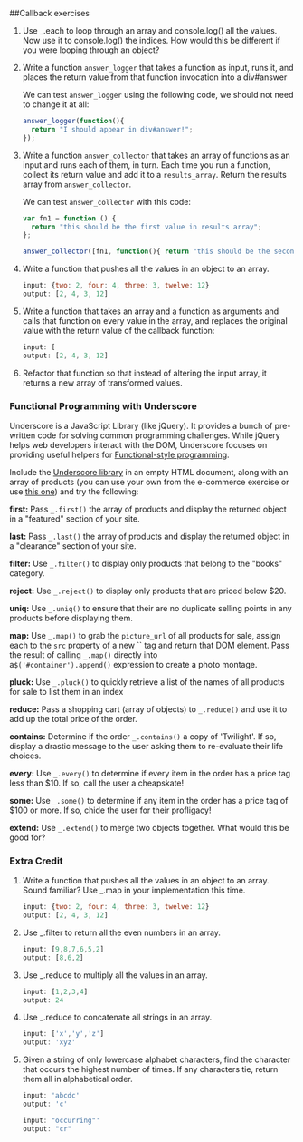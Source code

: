 ##Callback exercises

1. Use _.each to loop through an array and console.log() all the values. Now use it to console.log() the indices. How would this be different if you were looping through an object?

2. Write a function `answer_logger` that takes a function as input, runs it, and places the return value from that function invocation into a div#answer

   We can test `answer_logger` using the following code, we should not need to change it at all:

   ```javascript
   answer_logger(function(){
     return "I should appear in div#answer!";
   });
   ```

3. Write a function `answer_collector` that takes an array of functions as an input and runs each of them, in turn. Each time you run a function, collect its return value and add it to a `results_array`. Return the results array from `answer_collector`.

   We can test `answer_collector` with this code:

   ```javascript
   var fn1 = function () {
     return "this should be the first value in results array";
   };

   answer_collector([fn1, function(){ return "this should be the second value in results array"; }]);
   ```

4. Write a function that pushes all the values in an object to an array.

   ```javascript
   input: {two: 2, four: 4, three: 3, twelve: 12}
   output: [2, 4, 3, 12]
   ```

5. Write a function that takes an array and a function as arguments and calls that function on every value in the array, and replaces the original value with the return value of the callback function: 

   ```javascript
   input: [
   output: [2, 4, 3, 12]
   ```

6. Refactor that function so that instead of altering the input array, it returns a new array of transformed values. 

### Functional Programming with Underscore

Underscore is a JavaScript Library (like jQuery). It provides a bunch of pre-written code for solving common programming challenges. While jQuery helps web developers interact with the DOM, Underscore focuses on providing useful helpers for [Functional-style programming](http://en.wikipedia.org/wiki/Functional_programming).

Include the [Underscore library](http://underscorejs.org/) in an empty HTML document, along with an array of products (you can use your own from the e-commerce exercise or use [this one](http://remote-prep.herokuapp.com/students/products.js)) and try the following:

**first:** Pass `_.first()` the array of products and display the returned object in a "featured" section of your site.

**last:** Pass `_.last()` the array of products and display the returned object in a "clearance" section of your site.

**filter:** Use `_.filter()` to display only products that belong to the "books" category.

**reject:** Use `_.reject()` to display only products that are priced below $20.

**uniq:** Use `_.uniq()` to ensure that their are no duplicate selling points in any products before displaying them.

**map:** Use `_.map()` to grab the `picture_url` of all products for sale, assign each to the `src` property of a new `` tag and return that DOM element. Pass the result of calling `_.map()` directly into a`$('#container').append()` expression to create a photo montage.

**pluck:** Use `_.pluck()` to quickly retrieve a list of the names of all products for sale to list them in an index

**reduce:** Pass a shopping cart (array of objects) to `_.reduce()` and use it to add up the total price of the order.

**contains:** Determine if the order `_.contains()` a copy of 'Twilight'. If so, display a drastic message to the user asking them to re-evaluate their life choices.

**every:** Use `_.every()` to determine if every item in the order has a price tag less than $10. If so, call the user a cheapskate!

**some:** Use `_.some()` to determine if any item in the order has a price tag of $100 or more. If so, chide the user for their profligacy!

**extend:** Use `_.extend()` to merge two objects together. What would this be good for?



### Extra Credit

1. Write a function that pushes all the values in an object to an array. Sound familiar? Use _.map in your implementation this time. 

   ```javascript
   input: {two: 2, four: 4, three: 3, twelve: 12}
   output: [2, 4, 3, 12]
   ```

2. Use _.filter to return all the even numbers in an array.

   ```javascript
   input: [9,8,7,6,5,2]
   output: [8,6,2]
   ```

3. Use _.reduce to multiply all the values in an array.

   ```javascript
   input: [1,2,3,4]
   output: 24
   ```

4. Use _.reduce to concatenate all strings in an array.

   ```javascript
   input: ['x','y','z']
   output: 'xyz'
   ```

5. Given a string of only lowercase alphabet characters, find the character that occurs the highest number of times. If any characters tie, return them all in alphabetical order.

   ```javascript
   input: 'abcdc'
   output: 'c'

   input: "occurring"'
   output: "cr"
   ```

   ​

   ​

   ​



